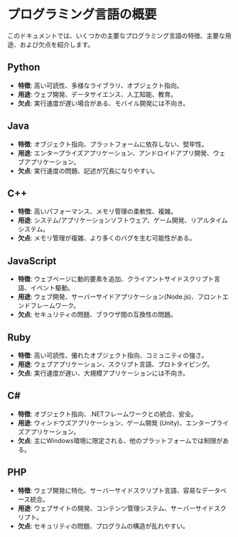 # プログラミング言語の概要

このドキュメントでは、いくつかの主要なプログラミング言語の特徴、主要な用途、および欠点を紹介します。

## Python

- **特徴**: 高い可読性、多様なライブラリ、オブジェクト指向。
- **用途**: ウェブ開発、データサイエンス、人工知能、教育。
- **欠点**: 実行速度が遅い場合がある、モバイル開発には不向き。

## Java

- **特徴**: オブジェクト指向、プラットフォームに依存しない、堅牢性。
- **用途**: エンタープライズアプリケーション、アンドロイドアプリ開発、ウェブアプリケーション。
- **欠点**: 実行速度の問題、記述が冗長になりやすい。

## C++

- **特徴**: 高いパフォーマンス、メモリ管理の柔軟性、複雑。
- **用途**: システム/アプリケーションソフトウェア、ゲーム開発、リアルタイムシステム。
- **欠点**: メモリ管理が複雑、より多くのバグを生む可能性がある。

## JavaScript

- **特徴**: ウェブページに動的要素を追加、クライアントサイドスクリプト言語、イベント駆動。
- **用途**: ウェブ開発、サーバーサイドアプリケーション(Node.js)、フロントエンドフレームワーク。
- **欠点**: セキュリティの問題、ブラウザ間の互換性の問題。

## Ruby

- **特徴**: 高い可読性、優れたオブジェクト指向、コミュニティの強さ。
- **用途**: ウェブアプリケーション、スクリプト言語、プロトタイピング。
- **欠点**: 実行速度が遅い、大規模アプリケーションには不向き。

## C#

- **特徴**: オブジェクト指向、.NETフレームワークとの統合、安全。
- **用途**: ウィンドウズアプリケーション、ゲーム開発 (Unity)、エンタープライズアプリケーション。
- **欠点**: 主にWindows環境に限定される、他のプラットフォームでは制限がある。

## PHP

- **特徴**: ウェブ開発に特化、サーバーサイドスクリプト言語、容易なデータベース統合。
- **用途**: ウェブサイトの開発、コンテンツ管理システム、サーバーサイドスクリプト。
- **欠点**: セキュリティの問題、プログラムの構造が乱れやすい。
